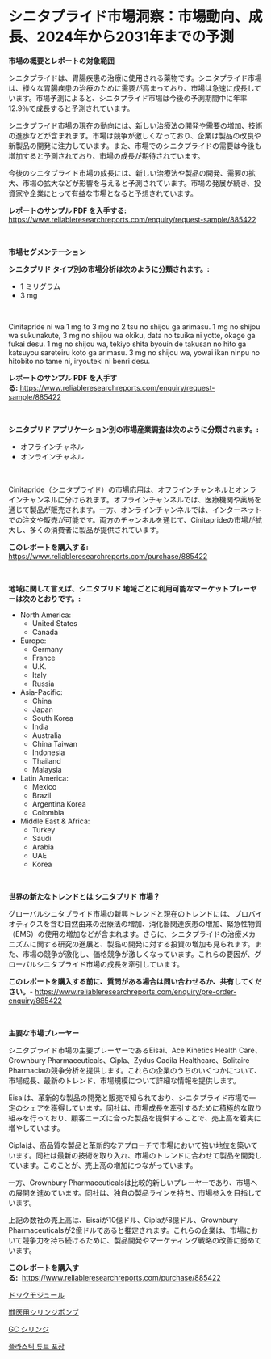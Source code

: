 <p><h1>シニタプライド市場洞察：市場動向、成長、2024年から2031年までの予測</h1></p><p><strong>市場の概要とレポートの対象範囲</strong></p>
<p><p>シニタプライドは、胃腸疾患の治療に使用される薬物です。シニタプライド市場は、様々な胃腸疾患の治療のために需要が高まっており、市場は急速に成長しています。市場予測によると、シニタプライド市場は今後の予測期間中に年率12.9％で成長すると予測されています。</p><p>シニタプライド市場の現在の動向には、新しい治療法の開発や需要の増加、技術の進歩などが含まれます。市場は競争が激しくなっており、企業は製品の改良や新製品の開発に注力しています。また、市場でのシニタプライドの需要は今後も増加すると予測されており、市場の成長が期待されています。</p><p>今後のシニタプライド市場の成長には、新しい治療法や製品の開発、需要の拡大、市場の拡大などが影響を与えると予測されています。市場の発展が続き、投資家や企業にとって有益な市場となると予想されています。</p></p>
<p><strong>レポートのサンプル PDF を入手する:</strong> <a href="https://www.reliableresearchreports.com/enquiry/request-sample/885422">https://www.reliableresearchreports.com/enquiry/request-sample/885422</a></p>
<p>&nbsp;</p>
<p><strong>市場セグメンテーション</strong></p>
<p><strong>シニタプリド タイプ別の市場分析は次のように分類されます。:</strong></p>
<p><ul><li>1 ミリグラム</li><li>3 mg</li></ul></p>
<p>&nbsp;</p>
<p><p>Cinitapride ni wa 1 mg to 3 mg no 2 tsu no shijou ga arimasu. 1 mg no shijou wa sukunakute, 3 mg no shijou wa okiku, data no tsuika ni yotte, okage ga fukai desu. 1 mg no shijou wa, tekiyo shita byouin de takusan no hito ga katsuyou sareteiru koto ga arimasu. 3 mg no shijou wa, yowai ikan ninpu no hitobito no tame ni, iryouteki ni benri desu.</p></p>
<p><strong>レポートのサンプル PDF を入手する:</strong>&nbsp;<a href="https://www.reliableresearchreports.com/enquiry/request-sample/885422">https://www.reliableresearchreports.com/enquiry/request-sample/885422</a></p>
<p>&nbsp;</p>
<p><strong> シニタプリド アプリケーション別の市場産業調査は次のように分類されます。:</strong></p>
<p><ul><li>オフラインチャネル</li><li>オンラインチャネル</li></ul></p>
<p>&nbsp;</p>
<p><p>Cinitapride（シニタプライド）の市場応用は、オフラインチャンネルとオンラインチャンネルに分けられます。オフラインチャンネルでは、医療機関や薬局を通じて製品が販売されます。一方、オンラインチャンネルでは、インターネットでの注文や販売が可能です。両方のチャンネルを通じて、Cinitaprideの市場が拡大し、多くの消費者に製品が提供されています。</p></p>
<p><strong>このレポートを購入する:</strong>&nbsp; <a href="https://www.reliableresearchreports.com/purchase/885422">https://www.reliableresearchreports.com/purchase/885422</a></p>
<p>&nbsp;</p>
<p><strong>地域に関して言えば、シニタプリド 地域ごとに利用可能なマーケットプレーヤーは次のとおりです。:</strong></p>
<p><ul>
    <li>
        North America:
        <ul>
            <li>United States</li>
            <li>Canada</li>
        </ul>
    </li>
    <li>
        Europe:
        <ul>
            <li>Germany</li>
            <li>France</li>
            <li>U.K.</li>
            <li>Italy</li>
            <li>Russia</li>
        </ul>
    </li>
    <li>
        Asia-Pacific:
        <ul>
            <li>China</li>
            <li>Japan</li>
            <li>South Korea</li>
            <li>India</li>
            <li>Australia</li>
            <li>China Taiwan</li>
            <li>Indonesia</li>
            <li>Thailand</li>
            <li>Malaysia</li>
        </ul>
    </li>
    <li>
        Latin America:
        <ul>
            <li>Mexico</li>
            <li>Brazil</li>
            <li>Argentina Korea</li>
            <li>Colombia</li>
        </ul>
    </li>
    <li>
        Middle East & Africa:
        <ul>
            <li>Turkey</li>
            <li>Saudi</li>
            <li>Arabia</li>
            <li>UAE</li>
            <li>Korea</li>
        </ul>
    </li>
    </ul></p>
<p>&nbsp;</p>
<p><strong>世界の新たなトレンドとは シニタプリド 市場？</strong></p>
<p><p>グローバルシニタプライド市場の新興トレンドと現在のトレンドには、プロバイオティクスを含む自然由来の治療法の増加、消化器関連疾患の増加、緊急性物質（EMS）の使用の増加などが含まれます。さらに、シニタプライドの治療メカニズムに関する研究の進展と、製品の開発に対する投資の増加も見られます。また、市場の競争が激化し、価格競争が激しくなっています。これらの要因が、グローバルシニタプライド市場の成長を牽引しています。</p></p>
<p><strong>このレポートを購入する前に、質問がある場合は問い合わせるか、共有してください。</strong>- <a href="https://www.reliableresearchreports.com/enquiry/pre-order-enquiry/885422">https://www.reliableresearchreports.com/enquiry/pre-order-enquiry/885422</a></p>
<p>&nbsp;</p>
<p><strong>主要な市場プレーヤー</strong></p>
<p><p>シニタプライド市場の主要プレーヤーであるEisai、Ace Kinetics Health Care、Grownbury Pharmaceuticals、Cipla、Zydus Cadila Healthcare、Solitaire Pharmaciaの競争分析を提供します。これらの企業のうちのいくつかについて、市場成長、最新のトレンド、市場規模について詳細な情報を提供します。</p><p>Eisaiは、革新的な製品の開発と販売で知られており、シニタプライド市場で一定のシェアを獲得しています。同社は、市場成長を牽引するために積極的な取り組みを行っており、顧客ニーズに合った製品を提供することで、売上高を着実に増やしています。</p><p>Ciplaは、高品質な製品と革新的なアプローチで市場において強い地位を築いています。同社は最新の技術を取り入れ、市場のトレンドに合わせて製品を開発しています。このことが、売上高の増加につながっています。</p><p>一方、Grownbury Pharmaceuticalsは比較的新しいプレーヤーであり、市場への展開を進めています。同社は、独自の製品ラインを持ち、市場参入を目指しています。</p><p>上記の数社の売上高は、Eisaiが10億ドル、Ciplaが8億ドル、Grownbury Pharmaceuticalsが2億ドルであると推定されます。これらの企業は、市場において競争力を持ち続けるために、製品開発やマーケティング戦略の改善に努めています。</p></p>
<p><strong>このレポートを購入する:</strong>&nbsp;&nbsp;<a href="https://www.reliableresearchreports.com/purchase/885422">https://www.reliableresearchreports.com/purchase/885422</a></p>
<p><p><a href="https://medium.com/@jodyomenick9056/%E3%83%87%E3%82%B3%E3%83%BC%E3%83%87%E3%82%A3%E3%83%B3%E3%82%B0%E3%83%89%E3%83%83%E3%82%AF%E3%83%A2%E3%82%B8%E3%83%A5%E3%83%BC%E3%83%AB%E5%B8%82%E5%A0%B4%E3%83%A1%E3%83%88%E3%83%AA%E3%82%AF%E3%82%B9-%E5%B8%82%E5%A0%B4%E3%82%B7%E3%82%A7%E3%82%A2-%E3%83%88%E3%83%AC%E3%83%B3%E3%83%89-%E6%88%90%E9%95%B7%E3%83%91%E3%82%BF%E3%83%BC%E3%83%B3-a4acc5b3aff1">ドックモジュール</a></p><p><a href="https://medium.com/@valeridd446677/%E7%8D%A3%E5%8C%BB%E7%94%A8%E3%82%B7%E3%83%AA%E3%83%B3%E3%82%B8%E3%83%9D%E3%83%B3%E3%83%97%E5%B8%82%E5%A0%B4%E8%AA%BF%E6%9F%BB%E3%83%AC%E3%83%9D%E3%83%BC%E3%83%88-%E3%81%9D%E3%81%AE%E6%AD%B4%E5%8F%B2%E3%81%A82031%E5%B9%B4%E3%81%BE%E3%81%A7%E3%81%AE%E4%BA%88%E6%B8%AC-efc196eb693d">獣医用シリンジポンプ</a></p><p><a href="https://medium.com/@a.d.michael1/gc%E3%82%B7%E3%83%AA%E3%83%B3%E3%82%B8%E5%B8%82%E5%A0%B4%E3%81%AF-%E5%B8%82%E5%A0%B4%E3%82%B7%E3%82%A7%E3%82%A2-%E3%82%B5%E3%82%A4%E3%82%BA-%E3%81%8A%E3%82%88%E3%81%B32031%E5%B9%B4%E3%81%BE%E3%81%A7%E3%81%AE%E4%BA%88%E6%B8%AC%E3%81%AB%E7%84%A6%E7%82%B9%E3%82%92%E5%BD%93%E3%81%A6%E3%81%A6%E3%81%84%E3%81%BE%E3%81%99-26dda997f19c">GC シリンジ</a></p><p><a href="https://github.com/vsnao330707/Market-Research-Report-List-1/blob/main/33067554348.md">플라스틱 튜브 포장</a></p></p>